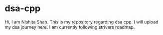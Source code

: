 # dsa-cpp
Hi, I am Nishita Shah. This is my repository regarding dsa cpp.
I will upload my dsa journey here.
I am currently following strivers roadmap.

